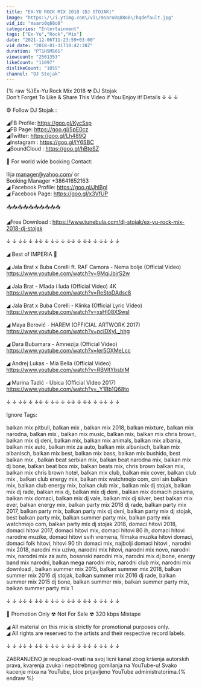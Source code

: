 ```yaml
---
title: "EX-YU ROCK MIX 2018 (DJ STOJAK)"
image: "https:\/\/i.ytimg.com\/vi\/msaro0q88o8\/hqdefault.jpg"
vid_id: "msaro0q88o8"
categories: "Entertainment"
tags: ["Ex-Yu","Rock","Mix"]
date: "2021-12-06T11:23:59+03:00"
vid_date: "2018-01-31T10:42:38Z"
duration: "PT1H5M56S"
viewcount: "2561353"
likeCount: "11097"
dislikeCount: "1055"
channel: "DJ Stojak"
---
```

{% raw %}Ex-Yu Rock Mix 2018 ☢ DJ Stojak<br />Don't Forget To Like &amp; Share This Video if You Enjoy it! Details ↓ ↓ ↓<br /><br />© Follow DJ Stojak :<br /><br />◢FB Profile: <a rel="nofollow" target="blank" href="https://goo.gl/KycSsp">https://goo.gl/KycSsp</a><br />◢FB Page: <a rel="nofollow" target="blank" href="https://goo.gl/5pE0cz">https://goo.gl/5pE0cz</a><br />◢Twitter: <a rel="nofollow" target="blank" href="https://goo.gl/Lh489Q">https://goo.gl/Lh489Q</a><br />◢Instagram : <a rel="nofollow" target="blank" href="https://goo.gl/iY6SBC">https://goo.gl/iY6SBC</a><br />◢SoundCloud : <a rel="nofollow" target="blank" href="https://goo.gl/hBteSZ">https://goo.gl/hBteSZ</a><br /><br />🔔 For world wide booking Contact: <br /><br />Ilija manager@yahoo.com/ or<br />Booking Manager +38641652163<br />◢ Facebook Profile: <a rel="nofollow" target="blank" href="https://goo.gl/JhlBgl">https://goo.gl/JhlBgl</a><br />◢ Facebook Page: <a rel="nofollow" target="blank" href="https://goo.gl/x3VfUP">https://goo.gl/x3VfUP</a><br /><br />📥📥📥📥📥📥📥📥📥📥<br /><br />◢Free Download : <a rel="nofollow" target="blank" href="https://www.tunebula.com/dj-stojak/ex-yu-rock-mix-2018-dj-stojak">https://www.tunebula.com/dj-stojak/ex-yu-rock-mix-2018-dj-stojak</a><br /><br />↓ ↓ ↓↓ ↓ ↓↓ ↓ ↓↓ ↓ ↓↓ ↓ ↓↓ ↓ ↓↓ ↓ ↓<br /><br />◢ Best of IMPERIA  🔔 <br /><br />◢ Jala Brat x Buba Corelli ft. RAF Camora - Nema bolje (Official Video)<br /><a rel="nofollow" target="blank" href="https://www.youtube.com/watch?v=9MqiJbirS2w">https://www.youtube.com/watch?v=9MqiJbirS2w</a><br /><br />◢ Jala Brat - Mlada i luda (Official Video) 4K<br /><a rel="nofollow" target="blank" href="https://www.youtube.com/watch?v=ReStoDAdsc8">https://www.youtube.com/watch?v=ReStoDAdsc8</a><br /><br />◢ Jala Brat x Buba Corelli - Klinka (Official Lyric Video)<br /><a rel="nofollow" target="blank" href="https://www.youtube.com/watch?v=xsHl08XSwsI">https://www.youtube.com/watch?v=xsHl08XSwsI</a><br /><br />◢ Maya Berović - HAREM (OFFICIAL ARTWORK 2017)<br /><a rel="nofollow" target="blank" href="https://www.youtube.com/watch?v=pciDXyL_hhg">https://www.youtube.com/watch?v=pciDXyL_hhg</a><br /> <br />◢ Dara Bubamara - Amnezija (Official Video)<br /><a rel="nofollow" target="blank" href="https://www.youtube.com/watch?v=ler5OXMeLcc">https://www.youtube.com/watch?v=ler5OXMeLcc</a><br /><br />◢ Andrej Lukas - Mia Bella (Official Video)<br /><a rel="nofollow" target="blank" href="https://www.youtube.com/watch?v=RBVltYbsbIM">https://www.youtube.com/watch?v=RBVltYbsbIM</a><br /><br />◢ Marina Tadić - Ubica (Official Video 2017)<br /><a rel="nofollow" target="blank" href="https://www.youtube.com/watch?v=_Y1Bb1Q68to">https://www.youtube.com/watch?v=_Y1Bb1Q68to</a><br /><br />↓ ↓ ↓↓ ↓ ↓↓ ↓ ↓↓ ↓ ↓↓ ↓ ↓↓ ↓ ↓↓ ↓ ↓<br /><br />Ignore Tags:<br /><br />balkan mix pitbull, balkan mix , balkan mix 2018, balkan mixture, balkan mix narodna, balkan mix , balkan mix music, balkan mix, balkan mix chris brown, balkan mix dj deni, balkan mix, balkan mix animals, balkan mix albania, balkan mix auto, balkan mix za auto, balkan mix albanisch, balkan mix albanisch, balkan mix best, balkan mix bass, balkan mix bushido, best balkan mix , balkan beat serbian mix, balkan beat narodna mix, balkan mix dj bone, balkan beat box mix, balkan beats mix, chris brown balkan mix, balkan mix chris brown hotel, balkan mix club, balkan mix cover, balkan club mix , balkan club energy mix, balkan mix watchmojo com, crni sin balkan mix, balkan club energy mix, balkan club mix , balkan mix dj stojak, balkan mix dj rade, balkan mix dj, balkan mix dj deni , balkan mix domacih pesama, balkan mix domaci, balkan mix dj vale, balkan mix dj silver, best balkan mix ever, balkan energy mix, balkan party mix 2018 dj rade, balkan party mix 2017, balkan party mix, balkan party mix dj deni, balkan party mix dj stojak, best balkan party mix, balkan summer party mix, balkan party mix  watchmojo com, balkan party mix dj stojak 2018, domaci hitovi 2018, domaci hitovi 2017, domaci hitovi mix, domaci hitovi 80 ih, domaci hitovi narodne muzike, domaci hitovi svih vremena, filmska muzika hitovi domaci, domaci folk hitovi, hitovi 90 tih domaci mix, najbolji domaci hitovi , narodni mix 2018, narodni mix uzivo, narodni mix hitovi, narodni mix novo, narodni mix, narodni mix za auto, bosanski narodni mix, narodni mix dj bone, energy band mix narodni, balkan mega narodni mix, narodni club mix, narodni mix download , balkan summer mix 2015, balkan summer mix 2018, balkan summer mix 2016 dj stojak, balkan summer mix 2016 dj rade, balkan summer mix 2015 dj bone, balkan summer mix, balkan summer party mix, balkan summer party mix 1<br /><br />↓ ↓ ↓↓ ↓ ↓↓ ↓ ↓↓ ↓ ↓↓ ↓ ↓↓ ↓ ↓↓ ↓ ↓<br /><br />🚫 Promotion Only ☢ Not For Sale ☢ 320 kbps Mixtape<br /><br />◢ All material on this mix is strictly for promotional purposes only. <br />◢ All rights are reserved to the artists and their respective record labels.<br /><br />↓ ↓ ↓↓ ↓ ↓↓ ↓ ↓↓ ↓ ↓↓ ↓ ↓↓ ↓ ↓↓ ↓ ↓<br /><br />ZABRANJENO je reupload-ovati na svoj licni kanal zbog kršenja autorskih prava, kvarenja zvuka i nepotrebnog gomilanja na YouTube-u! Svako kacenje mixa na YouTube, bice prijavljeno YouTube administratorima.{% endraw %}
